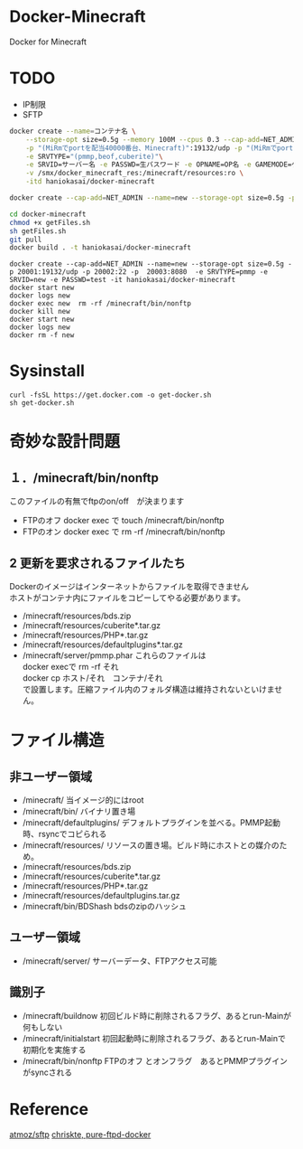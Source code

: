 # Docker-Minecraft
Docker for Minecraft

# TODO
- IP制限
- SFTP

```bash
docker create --name=コンテナ名 \
	--storage-opt size=0.5g --memory 100M --cpus 0.3 --cap-add=NET_ADMIN \
	-p "(MiRmでportを配当40000番台、Minecraft)":19132/udp -p "(MiRmでportを配当5万番台、FTP)":22 -p  "(MiRmでportを配当30000番台、WebパネorIpv6)":8080   \
	-e SRVTYPE="(pmmp,beof,cuberite)"\
	-e SRVID=サーバー名 -e PASSWD=生パスワード -e OPNAME=OP名 -e GAMEMODE=ゲームモード -e WORLDTYPE=ワールド -e DIFFICULTY=難易度 -e PERMISSION=権限  -e SRVDOMAIN=サーバーのドメイン \
	-v /smx/docker_minecraft_res:/minecraft/resources:ro \
	-itd haniokasai/docker-minecraft
```

```bash
docker create --cap-add=NET_ADMIN --name=new --storage-opt size=0.5g -p 20001:19132/udp -p 20002:22 -p  20003:8080  -e SRVTYPE=pmmp -e SRVID=new -e PASSWD=test -v /smx/docker_minecraft_res:/minecraft/resources:ro -it haniokasai/docker-minecraft　(
```

```bash
cd docker-minecraft
chmod +x getFiles.sh
sh getFiles.sh
git pull
docker build . -t haniokasai/docker-minecraft
```

```test
docker create --cap-add=NET_ADMIN --name=new --storage-opt size=0.5g -p 20001:19132/udp -p 20002:22 -p  20003:8080  -e SRVTYPE=pmmp -e SRVID=new -e PASSWD=test -it haniokasai/docker-minecraft
docker start new
docker logs new
docker exec new  rm -rf /minecraft/bin/nonftp 
docker kill new
docker start new
docker logs new
docker rm -f new
```

# Sysinstall

```
curl -fsSL https://get.docker.com -o get-docker.sh
sh get-docker.sh
```

# 奇妙な設計問題

## １．/minecraft/bin/nonftp
このファイルの有無でftpのon/off　が決まります <br>
- FTPのオフ
	docker exec で touch /minecraft/bin/nonftp <br>
- FTPのオン
	docker exec で rm -rf /minecraft/bin/nonftp <br>

## 2 更新を要求されるファイルたち
Dockerのイメージはインターネットからファイルを取得できません<br>
ホストがコンテナ内にファイルをコピーしてやる必要があります。<br>
- /minecraft/resources/bds.zip
- /minecraft/resources/cuberite*.tar.gz
- /minecraft/resources/PHP*.tar.gz
- /minecraft/resources/defaultplugins*.tar.gz
- /minecraft/server/pmmp.phar
これらのファイルは<br>
docker execで rm -rf それ<br>
docker cp ホスト/それ　コンテナ/それ<br>
で設置します。圧縮ファイル内のフォルダ構造は維持されないといけません。



# ファイル構造
## 非ユーザー領域
- /minecraft/  当イメージ的にはroot
- /minecraft/bin/ バイナリ置き場
- /minecraft/defaultplugins/ デフォルトプラグインを並べる。PMMP起動時、rsyncでコピられる
- /minecraft/resources/  リソースの置き場。ビルド時にホストとの媒介のため。
- /minecraft/resources/bds.zip
- /minecraft/resources/cuberite*.tar.gz
- /minecraft/resources/PHP*.tar.gz
- /minecraft/resources/defaultplugins.tar.gz
- /minecraft/bin/BDShash bdsのzipのハッシュ

## ユーザー領域
- /minecraft/server/ サーバーデータ、FTPアクセス可能

## 識別子
- /minecraft/buildnow 初回ビルド時に削除されるフラグ、あるとrun-Mainが何もしない
- /minecraft/initialstart  初回起動時に削除されるフラグ、あるとrun-Mainで初期化を実施する
- /minecraft/bin/nonftp FTPのオフ とオンフラグ　あるとPMMPプラグインがsyncされる
# Reference
[atmoz/sftp](https://github.com/atmoz/sftp)
[chriskte, pure-ftpd-docker](https://github.com/chriskite/pure-ftpd-docker)

